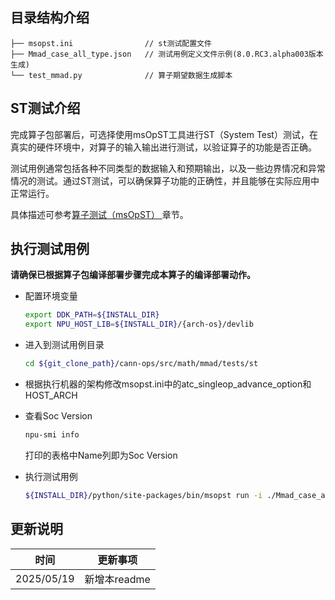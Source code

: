 ## 目录结构介绍
```
├── msopst.ini                // st测试配置文件 
├── Mmad_case_all_type.json   // 测试用例定义文件示例(8.0.RC3.alpha003版本生成)
└── test_mmad.py              // 算子期望数据生成脚本
```

## ST测试介绍

完成算子包部署后，可选择使用msOpST工具进行ST（System Test）测试，在真实的硬件环境中，对算子的输入输出进行测试，以验证算子的功能是否正确。

测试用例通常包括各种不同类型的数据输入和预期输出，以及一些边界情况和异常情况的测试。通过ST测试，可以确保算子功能的正确性，并且能够在实际应用中正常运行。

具体描述可参考[算子测试（msOpST）
](https://www.hiascend.com/document/detail/zh/mindstudio/80RC1/ODtools/Operatordevelopmenttools/atlasopdev_16_0002.html)章节。

## 执行测试用例
  **请确保已根据算子包编译部署步骤完成本算子的编译部署动作。**

  - 配置环境变量

    ```bash
    export DDK_PATH=${INSTALL_DIR}
    export NPU_HOST_LIB=${INSTALL_DIR}/{arch-os}/devlib
    ```

  - 进入到测试用例目录

    ```bash
    cd ${git_clone_path}/cann-ops/src/math/mmad/tests/st
    ```

  - 根据执行机器的架构修改msopst.ini中的atc_singleop_advance_option和HOST_ARCH

  - 查看Soc Version
    ```bash
    npu-smi info
    ```
    打印的表格中Name列即为Soc Version

  - 执行测试用例

    ```bash
    ${INSTALL_DIR}/python/site-packages/bin/msopst run -i ./Mmad_case_alltype.json -soc {Soc Version} -out ./output -conf msopst.ini
    ```

## 更新说明
| 时间 | 更新事项 |
|----|------|
| 2025/05/19 | 新增本readme |
